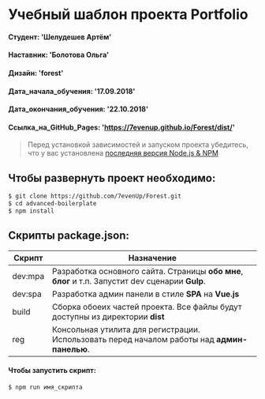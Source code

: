 # Учебный шаблон проекта Portfolio
#### Студент: 'Шелудешев Артём'
#### Наставник: 'Болотова Ольга'
#### Дизайн: 'forest'
#### Дата_начала_обучения: '17.09.2018'
#### Дата_окончания_обучения: '22.10.2018'
#### Ссылка_на_GitHub_Pages: 'https://7evenup.github.io/Forest/dist/'


> Перед установкой зависимостей и запуском проекта убедитесь, что у вас установлена [последняя версия Node.js & NPM](https://nodejs.org/en/download/current/)

##  Чтобы развернуть проект необходимо:
```sh
$ git clone https://github.com/7evenUp/Forest.git
$ cd advanced-boilerplate
$ npm install
```

## Скрипты package.json:

| Скрипт | Назначение |
| ------ | ------ |
| dev:mpa | Разработка основного сайта. Страницы **обо мне**, **блог** и т.п. Запустит dev сценарии **Gulp**. |
| dev:spa | Разработка админ панели в стиле **SPA** на **Vue.js** |
| build  | Сборка обоеих частей проекта. Все файлы будут доступны из директории **dist** |
| reg | Консольная утилита для регистрации. Использовать перед началом работы над **админ-панелью**. |

#### Чтобы запустить скрипт:
```sh
$ npm run имя_скрипта
```
